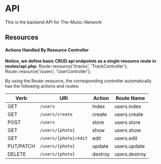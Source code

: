 # API
This is the backend API for The-Music-Network

## Resources

<h4>Actions Handled By Resource Controller</h4>
<b>Notice, we define basic CRUD api endpoints as a single resource route in routes/api.php:</b>
<codeblock>
Route::resource('/tracks', 'TrackController');
Route::resource('/users', 'UserController');
</codeblock>

By using the Route::resource, the corresponding controller automatically has the following actions and routes:
<table>
<thead>
<tr>
<th>Verb</th>
<th>URI</th>
<th>Action</th>
<th>Route Name</th>
</tr>
</thead>
<tbody>
<tr>
<td>GET</td>
<td><code>/users</code></td>
<td>index</td>
<td>users.index</td>
</tr>
<tr>
<td>GET</td>
<td><code>/users/create</code></td>
<td>create</td>
<td>users.create</td>
</tr>
<tr>
<td>POST</td>
<td><code>/users</code></td>
<td>store</td>
<td>users.store</td>
</tr>
<tr>
<td>GET</td>
<td><code>/users/{photo}</code></td>
<td>show</td>
<td>users.show</td>
</tr>
<tr>
<td>GET</td>
<td><code>/users/{photo}/edit</code></td>
<td>edit</td>
<td>users.edit</td>
</tr>
<tr>
<td>PUT/PATCH</td>
<td><code>/users/{photo}</code></td>
<td>update</td>
<td>users.update</td>
</tr>
<tr>
<td>DELETE</td>
<td><code>/users/{photo}</code></td>
<td>destroy</td>
<td>users.destroy</td>
</tr>
</tbody>
</table>
